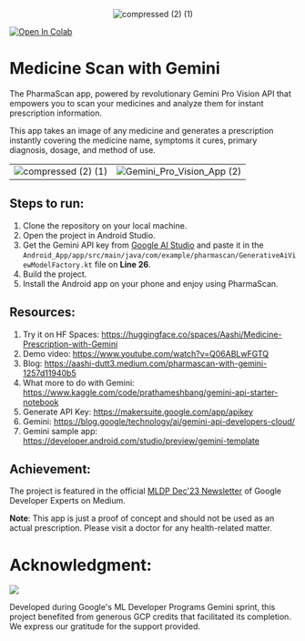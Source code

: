 <p align="center">
  <img src="https://github.com/NSTiwari/Medicine-Scan-with-Gemini/assets/25379502/c32cf999-28cc-4d49-91fa-7c9496a450a4" alt="compressed (2) (1)"/>
</p>

[![Open In Colab](https://colab.research.google.com/assets/colab-badge.svg)](https://colab.research.google.com/drive/1Vpg-3e7smzjkEo0I84zST_0cgoqpIJuT?usp=sharing)


# Medicine Scan with Gemini

The PharmaScan app, powered by revolutionary Gemini Pro Vision API that empowers you to scan your medicines and analyze them for instant prescription information.

This app takes an image of any medicine and generates a prescription instantly covering the medicine name, symptoms it cures, primary diagnosis, dosage, and method of use.

<p align="right">
  <table>
    <tr>
      <td><img src="https://github.com/NSTiwari/Medicine-Scan-with-Gemini/assets/25379502/a71f1e6d-0828-4b14-b3f2-545bf94cb4a8" alt="compressed (2) (1)"/></td>
      <td><img src="https://github.com/NSTiwari/Medicine-Scan-with-Gemini/assets/25379502/8a9686db-3c16-4850-aede-1d3c1822d509" alt="Gemini_Pro_Vision_App (2)"/></td>
    </tr>
  </table>
</p>

## Steps to run:

1. Clone the repository on your local machine.
2. Open the project in Android Studio.
3. Get the Gemini API key from [Google AI Studio](https://makersuite.google.com/app/apikey) and paste it in the ```Android_App/app/src/main/java/com/example/pharmascan/GenerativeAiViewModelFactory.kt``` file on **Line 26**.
4. Build the project.
5. Install the Android app on your phone and enjoy using PharmaScan. 

## Resources:

1. Try it on HF Spaces: https://huggingface.co/spaces/Aashi/Medicine-Prescription-with-Gemini
2. Demo video: https://www.youtube.com/watch?v=Q06ABLwFGTQ
3. Blog: https://aashi-dutt3.medium.com/pharmascan-with-gemini-1257d11940b5
4. What more to do with Gemini: https://www.kaggle.com/code/prathameshbang/gemini-api-starter-notebook
5. Generate API Key: https://makersuite.google.com/app/apikey
6. Gemini: https://blog.google/technology/ai/gemini-api-developers-cloud/
7. Gemini sample app: https://developer.android.com/studio/preview/gemini-template


## Achievement:
The project is featured in the official [MLDP Dec'23 Newsletter](https://medium.com/google-developer-experts/mldp-newsletter-dev-2023-machine-learning-communities-highlights-and-achievements-d48fd7f475bd) of Google Developer Experts on Medium.


**Note**: This app is just a proof of concept and should not be used as an actual prescription. Please visit a doctor for any health-related matter.


# Acknowledgment:
<img src="https://github.com/NSTiwari/Medicine-Scan-using-Gemini/blob/main/google.png">

Developed during Google's ML Developer Programs Gemini sprint, this project benefited from generous GCP credits that facilitated its completion. We express our gratitude for the support provided.
